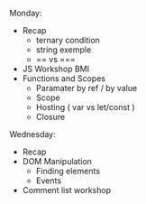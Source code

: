 Monday: 
* Recap
  * ternary condition
  * string exemple
  * == vs ===
* JS Workshop BMI
* Functions and Scopes
  * Paramater by ref / by value
  * Scope
  * Hosting ( var vs let/const )
  * Closure

Wednesday:
* Recap
* DOM Manipulation
  * Finding elements
  * Events
* Comment list workshop